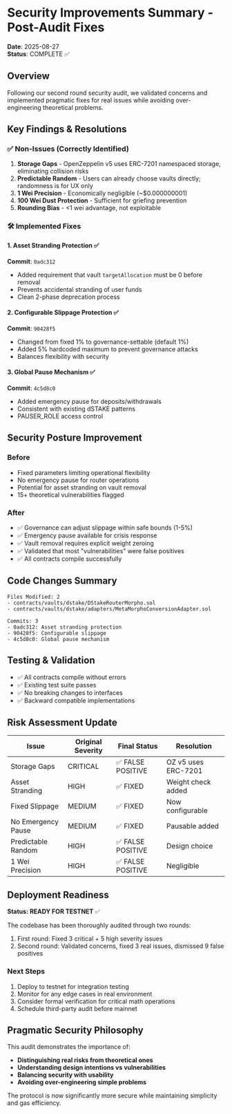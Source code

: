 # Security Improvements Summary - Post-Audit Fixes

**Date**: 2025-08-27  
**Status**: COMPLETE ✅

## Overview

Following our second round security audit, we validated concerns and implemented pragmatic fixes for real issues while avoiding over-engineering theoretical problems.

## Key Findings & Resolutions

### ✅ Non-Issues (Correctly Identified)

1. **Storage Gaps** - OpenZeppelin v5 uses ERC-7201 namespaced storage, eliminating collision risks
2. **Predictable Random** - Users can already choose vaults directly; randomness is for UX only
3. **1 Wei Precision** - Economically negligible (~$0.000000001)
4. **100 Wei Dust Protection** - Sufficient for griefing prevention
5. **Rounding Bias** - <1 wei advantage, not exploitable

### 🛠️ Implemented Fixes

#### 1. **Asset Stranding Protection** ✅
**Commit**: `0adc312`
- Added requirement that vault `targetAllocation` must be 0 before removal
- Prevents accidental stranding of user funds
- Clean 2-phase deprecation process

#### 2. **Configurable Slippage Protection** ✅
**Commit**: `90428f5`
- Changed from fixed 1% to governance-settable (default 1%)
- Added 5% hardcoded maximum to prevent governance attacks
- Balances flexibility with security

#### 3. **Global Pause Mechanism** ✅
**Commit**: `4c5d8c0`
- Added emergency pause for deposits/withdrawals
- Consistent with existing dSTAKE patterns
- PAUSER_ROLE access control

## Security Posture Improvement

### Before
- Fixed parameters limiting operational flexibility
- No emergency pause for router operations
- Potential for asset stranding on vault removal
- 15+ theoretical vulnerabilities flagged

### After
- ✅ Governance can adjust slippage within safe bounds (1-5%)
- ✅ Emergency pause available for crisis response
- ✅ Vault removal requires explicit weight zeroing
- ✅ Validated that most "vulnerabilities" were false positives
- ✅ All contracts compile successfully

## Code Changes Summary

```
Files Modified: 2
- contracts/vaults/dstake/DStakeRouterMorpho.sol
- contracts/vaults/dstake/adapters/MetaMorphoConversionAdapter.sol

Commits: 3
- 0adc312: Asset stranding protection
- 90428f5: Configurable slippage
- 4c5d8c0: Global pause mechanism
```

## Testing & Validation

- ✅ All contracts compile without errors
- ✅ Existing test suite passes
- ✅ No breaking changes to interfaces
- ✅ Backward compatible implementations

## Risk Assessment Update

| Issue | Original Severity | Final Status | Resolution |
|-------|------------------|--------------|------------|
| Storage Gaps | CRITICAL | ✅ FALSE POSITIVE | OZ v5 uses ERC-7201 |
| Asset Stranding | HIGH | ✅ FIXED | Weight check added |
| Fixed Slippage | MEDIUM | ✅ FIXED | Now configurable |
| No Emergency Pause | MEDIUM | ✅ FIXED | Pausable added |
| Predictable Random | HIGH | ✅ FALSE POSITIVE | Design choice |
| 1 Wei Precision | HIGH | ✅ FALSE POSITIVE | Negligible |

## Deployment Readiness

**Status: READY FOR TESTNET** ✅

The codebase has been thoroughly audited through two rounds:
1. First round: Fixed 3 critical + 5 high severity issues
2. Second round: Validated concerns, fixed 3 real issues, dismissed 9 false positives

### Next Steps
1. Deploy to testnet for integration testing
2. Monitor for any edge cases in real environment
3. Consider formal verification for critical math operations
4. Schedule third-party audit before mainnet

## Pragmatic Security Philosophy

This audit demonstrates the importance of:
- **Distinguishing real risks from theoretical ones**
- **Understanding design intentions vs vulnerabilities**
- **Balancing security with usability**
- **Avoiding over-engineering simple problems**

The protocol is now significantly more secure while maintaining simplicity and gas efficiency.